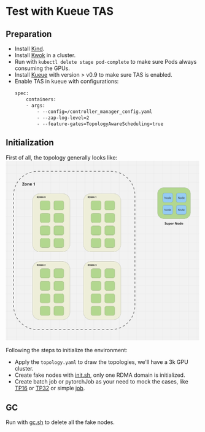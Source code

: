 # Test with Kueue TAS

## Preparation

* Install [Kind](https://github.com/kubernetes-sigs/kind).
* Install [Kwok](https://kwok.sigs.k8s.io/docs/user/kwok-in-cluster/) in a cluster.
* Run with `kubectl delete stage pod-complete` to make sure Pods always consuming the GPUs.
* Install [Kueue](https://github.com/kubernetes-sigs/kueue) with version > v0.9 to make sure TAS is enabled.
* Enable TAS in kueue with configurations:
    ```
    spec:
        containers:
        - args:
            - --config=/controller_manager_config.yaml
            - --zap-log-level=2
            - --feature-gates=TopologyAwareScheduling=true
    ```

## Initialization

First of all, the topology generally looks like:
![img](./image.png)

Following the steps to initialize the environment:

* Apply the `topology.yaml` to draw the topologies, we'll have a 3k GPU cluster.
* Create fake nodes with [init.sh](./init.sh), only one RDMA domain is initialized.
* Create batch job or pytorchJob as your need to mock the cases, like [TP16](./tp16.yaml) or [TP32](./tp32.yaml) or simple [job](./job.yaml).

## GC

Run with [gc.sh](./gc.sh) to delete all the fake nodes.
